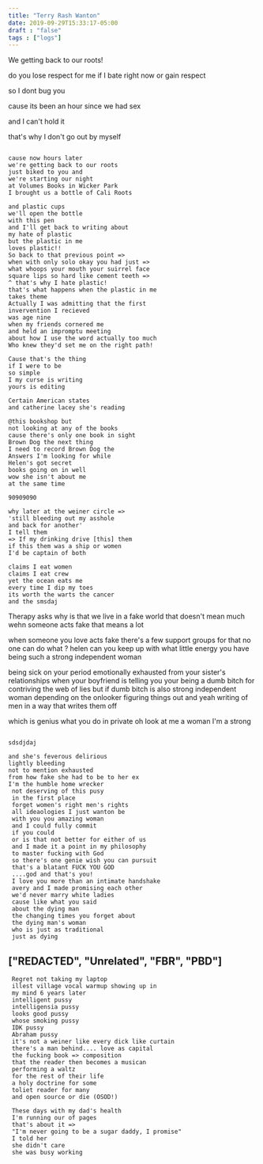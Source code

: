 ```yaml
---
title: "Terry Rash Wanton"
date: 2019-09-29T15:33:17-05:00
draft : "false"
tags : ["logs"]
---
```


We getting back to our roots!

<!--more-->

do you lose respect for me if I bate
right now or gain respect

so I dont bug you

cause its been an hour since we had sex

and I can't hold it

that's why I don't go out by myself

```

cause now hours later
we're getting back to our roots
just biked to you and
we're starting our night
at Volumes Books in Wicker Park
I brought us a bottle of Cali Roots

and plastic cups
we'll open the bottle
with this pen
and I'll get back to writing about
my hate of plastic
but the plastic in me
loves plastic!!
So back to that previous point =>
when with only solo okay you had just =>
what whoops your mouth your suirrel face
square lips so hard like cement teeth =>
^ that's why I hate plastic!
that's what happens when the plastic in me
takes theme
Actually I was admitting that the first
invervention I recieved
was age nine  
when my friends cornered me
and held an impromptu meeting
about how I use the word actually too much
Who knew they'd set me on the right path!

Cause that's the thing
if I were to be
so simple
I my curse is writing
yours is editing

Certain American states
and catherine lacey she's reading

@this bookshop but
not looking at any of the books
cause there's only one book in sight
Brown Dog the next thing
I need to record Brown Dog the
Answers I'm looking for while
Helen's got secret
books going on in well
wow she isn't about me
at the same time

90909090

why later at the weiner circle =>
'still bleeding out my asshole
and back for another'
I tell them
=> If my drinking drive [this] them
if this them was a ship or women
I'd be captain of both

claims I eat women
claims I eat crew
yet the ocean eats me
every time I dip my toes
its worth the warts the cancer
and the smsdaj

```


Therapy asks why is that we live in a fake world
that doesn't mean much
wehn someone acts fake
that means a lot

when someone you love acts fake
there's a few support groups for that
no one can do what ?
helen can you keep up
with what little energy you have
being such a strong independent woman

being sick on your period
emotionally exhausted from
your sister's relationships
when your boyfriend
is telling you your being a dumb bitch
for contriving the web of lies
but if dumb bitch is also strong independent woman
depending on the onlooker
figuring things out and
yeah writing of men in a way that writes them off

which is genius what you
do in private
oh look at me a woman I'm a strong


```

sdsdjdaj

and she's feverous delirious
lightly bleeding
not to mention exhausted
from how fake she had to be to her ex
I'm the humble home wrecker
 not deserving of this pusy
 in the first place
 forget women's right men's rights
 all ideaologies I just wanton be
 with you you amazing woman
 and I could fully commit
 if you could
 or is that not better for either of us
 and I made it a point in my philosophy
 to master fucking with God
 so there's one genie wish you can pursuit
 that's a blatant FUCK YOU GOD
 ....god and that's you!
 I love you more than an intimate handshake
 avery and I made promising each other
 we'd never marry white ladies
 cause like what you said
 about the dying man
 the changing times you forget about
 the dying man's woman
 who is just as traditional
 just as dying

 ```

## ["REDACTED", "Unrelated", "FBR", "PBD"]

```
 Regret not taking my laptop
 illest village vocal warmup showing up in
 my mind 6 years later
 intelligent pussy
 intelligensia pussy
 looks good pussy
 whose smoking pussy
 IDK pussy
 Abraham pussy
 it's not a weiner like every dick like curtain
 there's a man behind.... love as capital
 the fucking book => composition
 that the reader then becomes a musican
 performing a waltz
 for the rest of their life
 a holy doctrine for some
 toliet reader for many
 and open source or die (OSOD!)

 These days with my dad's health
 I'm running our of pages
 that's about it =>
 "I'm never going to be a sugar daddy, I promise"
 I told her
 she didn't care
 she was busy working
```
